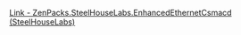 [Link - ZenPacks.SteelHouseLabs.EnhancedEthernetCsmacd (SteelHouseLabs)](https://github.com/SteelHouseLabs/ZenPacks.SteelHouseLabs.EnhancedEthernetCsmacd)

